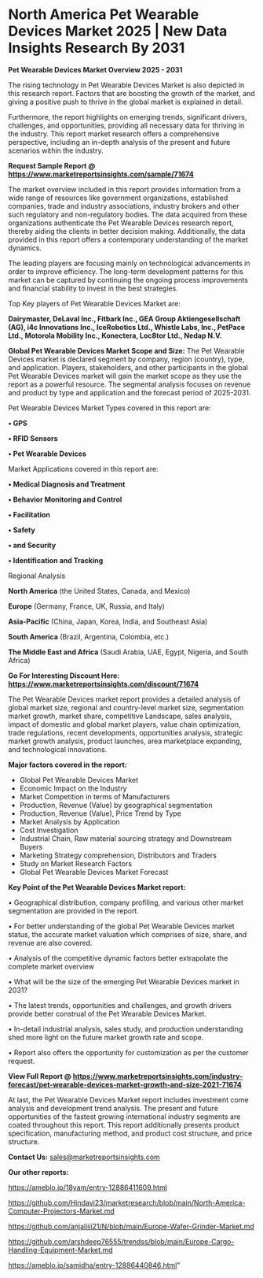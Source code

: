 # North America Pet Wearable Devices Market 2025 | New Data Insights Research By 2031

<Strong> Pet Wearable Devices Market Overview 2025 - 2031</strong>

The rising technology in Pet Wearable Devices Market is also depicted in this research report. Factors that are boosting the growth of the market, and giving a positive push to thrive in the global market is explained in detail.

Furthermore, the report highlights on emerging trends, significant drivers, challenges, and opportunities, providing all necessary data for thriving in the industry. This report market research offers a comprehensive perspective, including an in-depth analysis of the present and future scenarios within the industry.

<strong>Request Sample Report @ <a href=https://www.marketreportsinsights.com/sample/71674>https://www.marketreportsinsights.com/sample/71674</a></strong>

The market overview included in this report provides information from a wide range of resources like government organizations, established companies, trade and industry associations, industry brokers and other such regulatory and non-regulatory bodies. The data acquired from these organizations authenticate the Pet Wearable Devices research report, thereby aiding the clients in better decision making. Additionally, the data provided in this report offers a contemporary understanding of the market dynamics.

The leading players are focusing mainly on technological advancements in order to improve efficiency. The long-term development patterns for this market can be captured by continuing the ongoing process improvements and financial stability to invest in the best strategies.

Top Key players of Pet Wearable Devices Market are:

<strong>Dairymaster, DeLaval Inc., Fitbark Inc., GEA Group Aktiengesellschaft (AG), i4c Innovations Inc., IceRobotics Ltd., Whistle Labs, Inc., PetPace Ltd., Motorola Mobility Inc., Konectera, Loc8tor Ltd., Nedap N.V.</strong>

<strong><b>Global Pet Wearable Devices Market Scope and Size:</b></strong>
The Pet Wearable Devices market is declared segment by company, region (country), type, and application. Players, stakeholders, and other participants in the global Pet Wearable Devices market will gain the market scope as they use the report as a powerful resource. The segmental analysis focuses on revenue and product by type and application and the forecast period of 2025-2031.

Pet Wearable Devices Market Types covered in this report are:

<strong>• GPS

• RFID Sensors

• Pet Wearable Devices</strong>

Market Applications covered in this report are:

<strong>• Medical Diagnosis and Treatment

• Behavior Monitoring and Control

• Facilitation

• Safety

• and Security

• Identification and Tracking</strong> 

Regional Analysis

<strong>North America</strong> (the United States, Canada, and Mexico)

<strong>Europe</strong> (Germany, France, UK, Russia, and Italy)

<strong>Asia-Pacific</strong> (China, Japan, Korea, India, and Southeast Asia)

<strong>South America</strong> (Brazil, Argentina, Colombia, etc.)

<strong>The Middle East and Africa</strong> (Saudi Arabia, UAE, Egypt, Nigeria, and South Africa)

<strong>Go For Interesting Discount Here: <a href=https://www.marketreportsinsights.com/discount/71674>https://www.marketreportsinsights.com/discount/71674</a></strong>

The Pet Wearable Devices market report provides a detailed analysis of global market size, regional and country-level market size, segmentation market growth, market share, competitive Landscape, sales analysis, impact of domestic and global market players, value chain optimization, trade regulations, recent developments, opportunities analysis, strategic market growth analysis, product launches, area marketplace expanding, and technological innovations.

<strong><b>Major factors covered in the report:</b></strong>
<ul>
  <li>Global Pet Wearable Devices Market </li>
  <li>Economic Impact on the Industry</li>
  <li>Market Competition in terms of Manufacturers</li>
  <li>Production, Revenue (Value) by geographical segmentation</li>
  <li>Production, Revenue (Value), Price Trend by Type</li>
  <li>Market Analysis by Application</li>
  <li>Cost Investigation</li>
  <li>Industrial Chain, Raw material sourcing strategy and Downstream Buyers</li>
  <li>Marketing Strategy comprehension, Distributors and Traders</li>
  <li>Study on Market Research Factors</li>
  <li>Global Pet Wearable Devices Market Forecast</li>
</ul>

<strong><b>Key Point of the Pet Wearable Devices Market report:</b></strong>

• Geographical distribution, company profiling, and various other market segmentation are provided in the report.

• For better understanding of the global Pet Wearable Devices market status, the accurate market valuation which comprises of size, share, and revenue are also covered.

• Analysis of the competitive dynamic factors better extrapolate the complete market overview

• What will be the size of the emerging Pet Wearable Devices market in 2031?

• The latest trends, opportunities and challenges, and growth drivers provide better construal of the Pet Wearable Devices Market.

• In-detail industrial analysis, sales study, and production understanding shed more light on the future market growth rate and scope.

• Report also offers the opportunity for customization as per the customer request.

<strong><b>View Full Report @ <a href=https://www.marketreportsinsights.com/industry-forecast/pet-wearable-devices-market-growth-and-size-2021-71674>https://www.marketreportsinsights.com/industry-forecast/pet-wearable-devices-market-growth-and-size-2021-71674</a></b></strong>


At last, the Pet Wearable Devices Market report includes investment come analysis and development trend analysis. The present and future opportunities of the fastest growing international industry segments are coated throughout this report. This report additionally presents product specification, manufacturing method, and product cost structure, and price structure.

<strong>Contact Us:</strong>
sales@marketreportsinsights.com

<strong>Our other reports:</strong>

<a href=https://ameblo.jp/18yam/entry-12886411609.html>https://ameblo.jp/18yam/entry-12886411609.html</a>

<a href=https://github.com/Hindavi23/marketresearch/blob/main/North-America-Computer-Projectors-Market.md>https://github.com/Hindavi23/marketresearch/blob/main/North-America-Computer-Projectors-Market.md</a>

<a href=https://github.com/anjaliiii21/N/blob/main/Europe-Wafer-Grinder-Market.md>https://github.com/anjaliiii21/N/blob/main/Europe-Wafer-Grinder-Market.md</a>

<a href=https://github.com/arshdeep76555/trendss/blob/main/Europe-Cargo-Handling-Equipment-Market.md>https://github.com/arshdeep76555/trendss/blob/main/Europe-Cargo-Handling-Equipment-Market.md</a>

<a href=https://ameblo.jp/samidha/entry-12886440846.html>https://ameblo.jp/samidha/entry-12886440846.html</a>"
